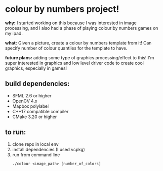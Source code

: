 # colour by numbers project!

**why:** I started working on this because I was interested in image processing, and I also had a phase of playing colour by numbers games on my ipad. 

**what:** Given a picture, create a colour by numbers template from it! Can specify number of colour quantiles for the template to have.  

**future plans:** adding some type of graphics processing/effect to this! I'm super interested in graphics and low level driver code to create cool graphics, especially in games!

## build dependencies:
- SFML 2.6 or higher
- OpenCV 4.x 
- Mapbox polylabel 
- C++17 compatible compiler
- CMake 3.20 or higher

## to run:
1. clone repo in local env
2. install dependencies (I used vcpkg)
3. run from command line
   ```console
   ./colour <image_path> [number_of_colors]
   ```
